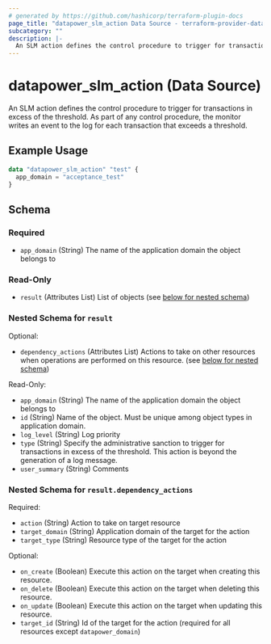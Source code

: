 ```yaml
---
# generated by https://github.com/hashicorp/terraform-plugin-docs
page_title: "datapower_slm_action Data Source - terraform-provider-datapower"
subcategory: ""
description: |-
  An SLM action defines the control procedure to trigger for transactions in excess of the threshold. As part of any control procedure, the monitor writes an event to the log for each transaction that exceeds a threshold.
---
```


# datapower_slm_action (Data Source)

An SLM action defines the control procedure to trigger for transactions in excess of the threshold. As part of any control procedure, the monitor writes an event to the log for each transaction that exceeds a threshold.

## Example Usage

```terraform
data "datapower_slm_action" "test" {
  app_domain = "acceptance_test"
}
```

<!-- schema generated by tfplugindocs -->
## Schema

### Required

- `app_domain` (String) The name of the application domain the object belongs to

### Read-Only

- `result` (Attributes List) List of objects (see [below for nested schema](#nestedatt--result))

<a id="nestedatt--result"></a>
### Nested Schema for `result`

Optional:

- `dependency_actions` (Attributes List) Actions to take on other resources when operations are performed on this resource. (see [below for nested schema](#nestedatt--result--dependency_actions))

Read-Only:

- `app_domain` (String) The name of the application domain the object belongs to
- `id` (String) Name of the object. Must be unique among object types in application domain.
- `log_level` (String) Log priority
- `type` (String) Specify the administrative sanction to trigger for transactions in excess of the threshold. This action is beyond the generation of a log message.
- `user_summary` (String) Comments

<a id="nestedatt--result--dependency_actions"></a>
### Nested Schema for `result.dependency_actions`

Required:

- `action` (String) Action to take on target resource
- `target_domain` (String) Application domain of the target for the action
- `target_type` (String) Resource type of the target for the action

Optional:

- `on_create` (Boolean) Execute this action on the target when creating this resource.
- `on_delete` (Boolean) Execute this action on the target when deleting this resource.
- `on_update` (Boolean) Execute this action on the target when updating this resource.
- `target_id` (String) Id of the target for the action (required for all resources except `datapower_domain`)
